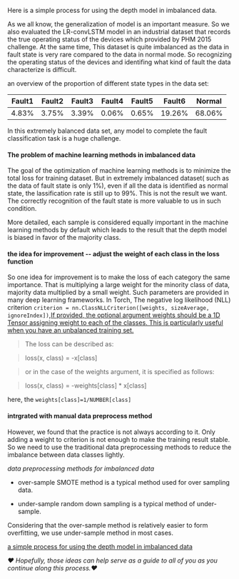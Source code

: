
Here is a simple process for using the depth model in imbalanced data.

As we all know, the generalization of model is an important measure. So we also evaluated the LR-convLSTM model in an industrial dataset that records the true operating status of the devices which provided by PHM 2015 challenge. At the same time, This dataset is quite imbalanced as the data in fault state is very rare compared to the data in normal mode. So recognizing the operating status of the devices and identifing what kind of fault the data characterize is difficult. 

an overview of the proportion of different state types in the data set:

|Fault1|Fault2|Fault3|Fault4|Fault5|Fault6|Normal|
|---|---|---|---|---|---|---|
|4.83%|3.75%|3.39%|0.06%|0.65%|19.26%|68.06%|

In this extremely balanced data set, any model to complete the fault classification task is a huge challenge. 

#### The problem of machine learning methods in imbalanced data

The goal of the optimization of machine learning methods is to minimize the total loss for training dataset. But in extremely imbalanced dataset( such as the data of fault state is only 1%), even if all the data is identified as normal state, the lassification rate is still up to 99%. This is not the result we want. The correctly recognition of the fault state is more valuable to us in such condition.

More detailed, each sample is considered equally important in the machine learning methods by default which leads to the result that the depth model is biased in favor of the majority class.

#### the idea for improvement -- adjust the weight of each class in the loss function

So one idea for improvement is to make the loss of each category the same importance. That is multiplying a large weight for the minority class of data, majority data multiplied by a small weight. Such parameters are provided in many deep learning frameworks. In Torch, The negative log likelihood (NLL) criterion `criterion = nn.ClassNLLCriterion([weights, sizeAverage, ignoreIndex])`,[If provided, the optional argument weights should be a 1D Tensor assigning weight to each of the classes. This is particularly useful when you have an unbalanced training set.](https://github.com/torch/nn/blob/master/doc/criterion.md#nn.ClassNLLCriterion)

> The loss can be described as:

> 	loss(x, class) = -x[class]

> or in the case of the weights argument, it is specified as follows:

> 	loss(x, class) = -weights[class] * x[class]

here, the `weights[class]=1/NUMBER[class]`

#### intrgrated with manual data preprocess method

However, we found that the practice is not always according to it. Only adding a weight to criterion is not enough to make the training result stable. So we need to use the traditional data preprocessing methods to reduce the imbalance between data classes lightly. 

*data preprocessing methods for imbalanced data*

* over-sample
	SMOTE method is a typical method used for over sampling data.

* under-sample
	random down sampling is a typical method of under-sample.

Considering that the over-sample method is relatively easier to form overfitting, we use under-sample method in most cases.

[a simple process for using the depth model in imbalanced data](normalDetect.png)

*❤️ Hopefully, those ideas can help serve as a guide to all of you as you continue along this process.❤️*
